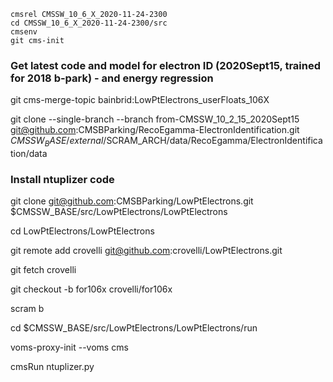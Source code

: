 ```
cmsrel CMSSW_10_6_X_2020-11-24-2300 
cd CMSSW_10_6_X_2020-11-24-2300/src
cmsenv
git cms-init
```

### Get latest code and model for electron ID (2020Sept15, trained for 2018 b-park) - and energy regression
git cms-merge-topic bainbrid:LowPtElectrons_userFloats_106X

git clone --single-branch --branch from-CMSSW_10_2_15_2020Sept15 git@github.com:CMSBParking/RecoEgamma-ElectronIdentification.git $CMSSW_BASE/external/$SCRAM_ARCH/data/RecoEgamma/ElectronIdentification/data


### Install ntuplizer code
git clone git@github.com:CMSBParking/LowPtElectrons.git $CMSSW_BASE/src/LowPtElectrons/LowPtElectrons 

cd LowPtElectrons/LowPtElectrons

git remote add crovelli git@github.com:crovelli/LowPtElectrons.git

git fetch crovelli

git checkout -b for106x crovelli/for106x

scram b

cd $CMSSW_BASE/src/LowPtElectrons/LowPtElectrons/run

voms-proxy-init --voms cms

cmsRun ntuplizer.py 
```
